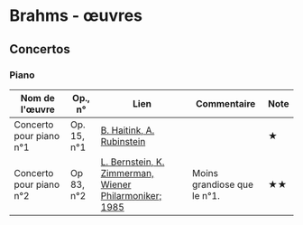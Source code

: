 # Brahms - œuvres 

<!-- 
|Nom de l'œuvre| Op., n° | Lien | Commentaire | Note|
|--------|----|-------|---------|----|
|        |     |   [Interprète](youtu.be/...)|   |  ★|
 -->



<!-- ## Symphonies -->

## Concertos
### Piano
|Nom de l'œuvre| Op., n° | Lien | Commentaire | Note|
|--------|----|-------|---------|----|
| Concerto pour piano n°1 |Op. 15, n°1|   [B. Haitink, A. Rubinstein](https://youtu.be/VsgWF406ti4?t=17)|   |  ★|
| Concerto pour piano n°2 |Op 83, n°2| [L. Bernstein, K. Zimmerman, Wiener Philarmoniker; 1985](https://youtu.be/y4YqWXmF9Dg?t=65)|Moins grandiose que le n°1.|  ★★  |

<!-- ### Violon
### Violoncelle


## Instrument seul
### Piano
### Orgue
### Violon
### Violoncelle -->


